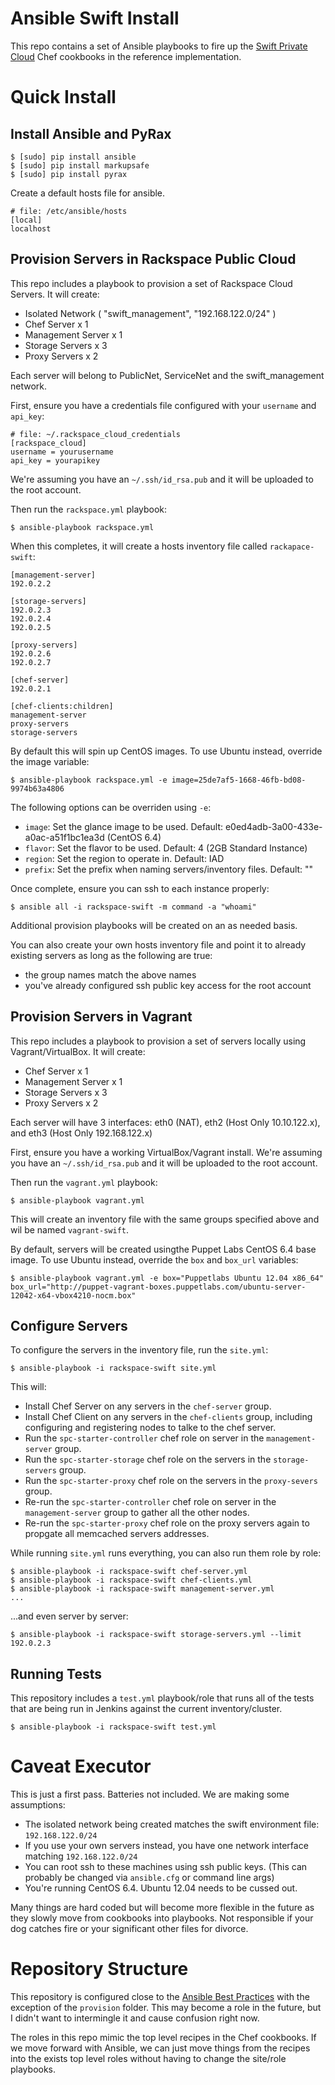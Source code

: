 Ansible Swift Install
=====================

This repo contains a set of Ansible playbooks to fire up the [Swift Private Cloud](https://github.com/rcbops-cookbooks/swift-private-cloud) Chef cookbooks in the reference implementation.

Quick Install
=============

Install Ansible and PyRax
-------------------------

    $ [sudo] pip install ansible
    $ [sudo] pip install markupsafe
    $ [sudo] pip install pyrax

Create a default hosts file for ansible.

    # file: /etc/ansible/hosts
	[local]
	localhost
	
Provision Servers in Rackspace Public Cloud
-------------------------------------------

This repo includes a playbook to provision a set of Rackspace Cloud Servers. It will create:

* Isolated Network ( "swift_management", "192.168.122.0/24" )
* Chef Server x 1
* Management Server x 1
* Storage Servers x 3
* Proxy Servers x 2

Each server will belong to PublicNet, ServiceNet and the swift_management network.

First, ensure you have a credentials file configured with your `username` and `api_key`:

    # file: ~/.rackspace_cloud_credentials
    [rackspace_cloud]
    username = yourusername
    api_key = yourapikey

We're assuming you have an `~/.ssh/id_rsa.pub` and it will be uploaded to the root account.

Then run the `rackspace.yml` playbook:

    $ ansible-playbook rackspace.yml

When this completes, it will create a hosts inventory file called `rackapace-swift`:

    [management-server]
    192.0.2.2

    [storage-servers]
    192.0.2.3
    192.0.2.4
    192.0.2.5

    [proxy-servers]
    192.0.2.6
    192.0.2.7

    [chef-server]
    192.0.2.1

    [chef-clients:children]
    management-server
    proxy-servers
    storage-servers

By default this will spin up CentOS images. To use Ubuntu instead, override the image variable:

    $ ansible-playbook rackspace.yml -e image=25de7af5-1668-46fb-bd08-9974b63a4806

The following options can be overriden using `-e`:

* `image`: Set the glance image to be used. Default: e0ed4adb-3a00-433e-a0ac-a51f1bc1ea3d (CentOS 6.4)
* `flavor`: Set the flavor to be used. Default: 4  (2GB Standard Instance)
* `region`: Set the region to operate in. Default: IAD
* `prefix`: Set the prefix when naming servers/inventory files. Default: ""

Once complete, ensure you can ssh to each instance properly:

    $ ansible all -i rackspace-swift -m command -a "whoami"

Additional provision playbooks will be created on an as needed basis.

You can also create your own hosts inventory file and point it to already existing servers as long as the following are true:

* the group names match the above names
* you've already configured ssh public key access for the root account

Provision Servers in Vagrant
----------------------------

This repo includes a playbook to provision a set of servers locally using Vagrant/VirtualBox. It will create:

* Chef Server x 1
* Management Server x 1
* Storage Servers x 3
* Proxy Servers x 2

Each server will have 3 interfaces: eth0 (NAT), eth2 (Host Only 10.10.122.x), and eth3 (Host Only 192.168.122.x)

First, ensure you have a working VirtualBox/Vagrant install.
We're assuming you have an `~/.ssh/id_rsa.pub` and it will be uploaded to the root account.

Then run the `vagrant.yml` playbook:

    $ ansible-playbook vagrant.yml

This will create an inventory file with the same groups specified above and wil be named `vagrant-swift`.

By default, servers will be created usingthe Puppet Labs CentOS 6.4 base image. To use Ubuntu instead, override the `box` and `box_url` variables:

    $ ansible-playbook vagrant.yml -e box="Puppetlabs Ubuntu 12.04 x86_64" box_url="http://puppet-vagrant-boxes.puppetlabs.com/ubuntu-server-12042-x64-vbox4210-nocm.box"

Configure Servers
-----------------

To configure the servers in the inventory file, run the `site.yml`:

    $ ansible-playbook -i rackspace-swift site.yml

This will:

* Install Chef Server on any servers in the `chef-server` group.
* Install Chef Client on any servers in the `chef-clients` group, including configuring and registering nodes to talke to the chef server.
* Run the `spc-starter-controller` chef role on server in the `management-server` group.
* Run the `spc-starter-storage` chef role on the servers in the `storage-servers` group.
* Run the `spc-starter-proxy` chef role on the servers in the `proxy-severs` group.
* Re-run the `spc-starter-controller` chef role on server in the `management-server` group to gather all the other nodes.
* Re-run the `spc-starter-proxy` chef role on the proxy servers again to propgate all memcached servers addresses.

While running `site.yml` runs everything, you can also run them role by role:

    $ ansible-playbook -i rackspace-swift chef-server.yml
    $ ansible-playbook -i rackspace-swift chef-clients.yml
    $ ansible-playbook -i rackspace-swift management-server.yml
    ...

...and even server by server:

    $ ansible-playbook -i rackspace-swift storage-servers.yml --limit 192.0.2.3

Running Tests
-------------

This repository includes a `test.yml` playbook/role that runs all of the tests that are being run in Jenkins against the current inventory/cluster.

    $ ansible-playbook -i rackspace-swift test.yml

Caveat Executor
===============

This is just a first pass. Batteries not included. We are making some assumptions:

* The isolated network being created matches the swift environment file: `192.168.122.0/24`
* If you use your own servers instead, you have one network interface matching `192.168.122.0/24`
* You can root ssh to these machines using ssh public keys. (This can probably be changed via `ansible.cfg` or command line args)
* You're running CentOS 6.4. Ubuntu 12.04 needs to be cussed out.

Many things are hard coded but will become more flexible in the future as they slowly move from cookbooks into playbooks. Not responsible if your dog catches fire or your significant other files for divorce.

Repository Structure
====================

This repository is configured close to the [Ansible Best Practices](http://www.ansibleworks.com/docs/playbooks_best_practices.html#directory-layout) with the exception of the `provision` folder. This may become a role in the future, but I didn't want to intermingle it and cause confusion right now.

The roles in this repo mimic the top level recipes in the Chef cookbooks. If we move forward with Ansible, we can just move things from the recipes into the exists top level roles without having to change the site/role playbooks.
